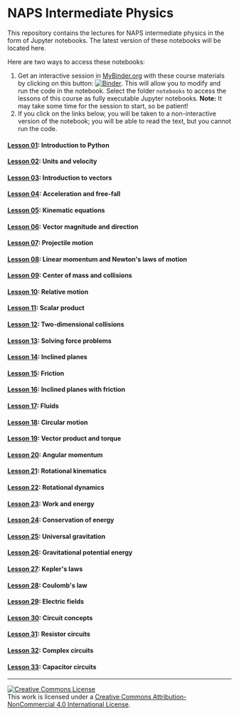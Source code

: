 # NAPS Intermediate Physics

This repository contains the lectures for NAPS intermediate physics in the form of Jupyter notebooks. The latest version of these notebooks will be located here.

Here are two ways to access these notebooks:

1.  Get an interactive session in [MyBinder.org](https://mybinder.org/) with these course materials by clicking on this button: [![Binder](https://mybinder.org/badge_logo.svg)](https://mybinder.org/v2/gh/dcartin/NAPS-Intermediate-Physics/master). This will allow you to modify and run the code in the notebook. Select the folder `notebooks` to access the lessons of this course as fully executable Jupyter notebooks. **Note:** It may take some time for the session to start, so be patient!
1. If you click on the links below, you will be taken to a non-interactive version of the notebook; you will be able to read the text, but you cannot run the code.

#### [Lesson 01](https://nbviewer.jupyter.org/github/dcartin/NAPS-Intermediate-Physics/blob/master/notebooks/L01_Introduction_to_Python.ipynb): Introduction to Python
#### [Lesson 02](https://nbviewer.jupyter.org/github/dcartin/NAPS-Intermediate-Physics/blob/master/notebooks/L02_Units_and_velocity.ipynb): Units and velocity
#### [Lesson 03](https://nbviewer.jupyter.org/github/dcartin/NAPS-Intermediate-Physics/blob/master/notebooks/L03_Introduction_to_vectors.ipynb): Introduction to vectors
#### [Lesson 04](https://nbviewer.jupyter.org/github/dcartin/NAPS-Intermediate-Physics/blob/master/notebooks/L04_Acceleration_and_free_fall.ipynb): Acceleration and free-fall
#### [Lesson 05](https://nbviewer.jupyter.org/github/dcartin/NAPS-Intermediate-Physics/blob/master/notebooks/L05_Kinematic_equations.ipynb): Kinematic equations
#### [Lesson 06](https://nbviewer.jupyter.org/github/dcartin/NAPS-Intermediate-Physics/blob/master/notebooks/L06_Vector_magnitude_and_direction.ipynb): Vector magnitude and direction
#### [Lesson 07](https://nbviewer.jupyter.org/github/dcartin/NAPS-Intermediate-Physics/blob/master/notebooks/L07_Projectile_motion.ipynb): Projectile motion
#### [Lesson 08](https://nbviewer.jupyter.org/github/dcartin/NAPS-Intermediate-Physics/blob/master/notebooks/L08_Linear_momentum_and_Newton's_laws_of_motion.ipynb): Linear momentum and Newton's laws of motion
#### [Lesson 09](https://nbviewer.jupyter.org/github/dcartin/NAPS-Intermediate-Physics/blob/master/notebooks/L09_Center_of_mass_and_collisions.ipynb): Center of mass and collisions
#### [Lesson 10](https://nbviewer.jupyter.org/github/dcartin/NAPS-Intermediate-Physics/blob/master/notebooks/L10_Relative_motion.ipynb): Relative motion
#### [Lesson 11](https://nbviewer.jupyter.org/github/dcartin/NAPS-Intermediate-Physics/blob/master/notebooks/L11_Scalar_product.ipynb): Scalar product
#### [Lesson 12](https://nbviewer.jupyter.org/github/dcartin/NAPS-Intermediate-Physics/blob/master/notebooks/L12_2D_collisions.ipynb): Two-dimensional collisions
#### [Lesson 13](https://nbviewer.jupyter.org/github/dcartin/NAPS-Intermediate-Physics/blob/master/notebooks/L13_Solving_force_problems.ipynb): Solving force problems
#### [Lesson 14](https://nbviewer.jupyter.org/github/dcartin/NAPS-Intermediate-Physics/blob/master/notebooks/L14_Inclined_planes.ipynb): Inclined planes
#### [Lesson 15](https://nbviewer.jupyter.org/github/dcartin/NAPS-Intermediate-Physics/blob/master/notebooks/L15_Friction.ipynb): Friction
#### [Lesson 16](https://nbviewer.jupyter.org/github/dcartin/NAPS-Intermediate-Physics/blob/master/notebooks/L16_Inclined_planes_w_friction.ipynb): Inclined planes with friction
#### [Lesson 17](https://nbviewer.jupyter.org/github/dcartin/NAPS-Intermediate-Physics/blob/master/notebooks/L17_Fluids.ipynb): Fluids
#### [Lesson 18](https://nbviewer.jupyter.org/github/dcartin/NAPS-Intermediate-Physics/blob/master/notebooks/L18_Circular_motion.ipynb): Circular motion
#### [Lesson 19](https://nbviewer.jupyter.org/github/dcartin/NAPS-Intermediate-Physics/blob/master/notebooks/L19_Vector_product_and_torque.ipynb): Vector product and torque
#### [Lesson 20](https://nbviewer.jupyter.org/github/dcartin/NAPS-Intermediate-Physics/blob/master/notebooks/L20_Angular_momentum.ipynb): Angular momentum
#### [Lesson 21](https://nbviewer.jupyter.org/github/dcartin/NAPS-Intermediate-Physics/blob/master/notebooks/L21_Rotational_kinematics.ipynb): Rotational kinematics
#### [Lesson 22](https://nbviewer.jupyter.org/github/dcartin/NAPS-Intermediate-Physics/blob/master/notebooks/L22_Rotational_dynamics.ipynb): Rotational dynamics
#### [Lesson 23](https://nbviewer.jupyter.org/github/dcartin/NAPS-Intermediate-Physics/blob/master/notebooks/L23_Work_and_energy.ipynb): Work and energy
#### [Lesson 24](https://nbviewer.jupyter.org/github/dcartin/NAPS-Intermediate-Physics/blob/master/notebooks/L24_Conservation_of_energy.ipynb): Conservation of energy
#### [Lesson 25](https://nbviewer.jupyter.org/github/dcartin/NAPS-Intermediate-Physics/blob/master/notebooks/L25_Universal_gravitation.ipynb): Universal gravitation
#### [Lesson 26](https://nbviewer.jupyter.org/github/dcartin/NAPS-Intermediate-Physics/blob/master/notebooks/L26_Gravitational_potential_energy.ipynb): Gravitational potential energy
#### [Lesson 27](https://nbviewer.jupyter.org/github/dcartin/NAPS-Intermediate-Physics/blob/master/notebooks/L27_Kepler's_laws.ipynb): Kepler's laws
#### [Lesson 28](https://nbviewer.jupyter.org/github/dcartin/NAPS-Intermediate-Physics/blob/master/notebooks/L28_Coulomb's_law.ipynb): Coulomb's law
#### [Lesson 29](https://nbviewer.jupyter.org/github/dcartin/NAPS-Intermediate-Physics/blob/master/notebooks/L29_Electric_fields.ipynb): Electric fields
#### [Lesson 30](https://nbviewer.jupyter.org/github/dcartin/NAPS-Intermediate-Physics/blob/master/notebooks/L30_Circuit_concepts.ipynb): Circuit concepts
#### [Lesson 31](https://nbviewer.jupyter.org/github/dcartin/NAPS-Intermediate-Physics/blob/master/notebooks/L31_Resistor_circuits.ipynb): Resistor circuits
#### [Lesson 32](https://nbviewer.jupyter.org/github/dcartin/NAPS-Intermediate-Physics/blob/master/notebooks/L32_Complex_circuits.ipynb): Complex circuits
#### [Lesson 33](https://nbviewer.jupyter.org/github/dcartin/NAPS-Intermediate-Physics/blob/master/notebooks/L33_Capacitor_circuits.ipynb): Capacitor circuits

---

<a rel="license" href="http://creativecommons.org/licenses/by-nc/4.0/"><img alt="Creative Commons License" style="border-width:0" src="https://i.creativecommons.org/l/by-nc/4.0/88x31.png" /></a><br />This work is licensed under a <a rel="license" href="http://creativecommons.org/licenses/by-nc/4.0/">Creative Commons Attribution-NonCommercial 4.0 International License</a>.
